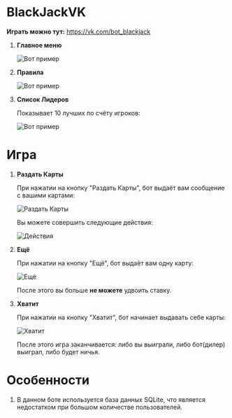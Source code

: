 # BlackJackVK
**Играть можно тут:**
https://vk.com/bot_blackjack

1. **Главное меню**

    ![Вот пример](https://i.imgur.com/huY3QGB.png)
2. **Правила**

    ![Вот пример](https://i.imgur.com/HJvg5K4.png)
3. **Список Лидеров**

    Показывает 10 лучших по счёту игроков:
    
    ![Вот пример](https://i.imgur.com/7VLFlhe.png)
    
# Игра

1. **Раздать Карты**
    
    При нажатии на кнопку "Раздать Карты", бот выдаёт вам сообщение с вашими картами:
    
    ![Раздать Карты](https://i.imgur.com/SJQXbX8.png)
    
    Вы можете совершить следующие действия:

    ![Действия](https://i.imgur.com/ZMv9HAl.png)
2. **Ещё**

    При нажатии на кнопку "Ещё", бот выдаёт вам одну карту:
    
    ![Ещё](https://i.imgur.com/9X6BY9x.png)
    
    После этого вы больше **не можете** удвоить ставку.
3. **Хватит**

    При нажатии на кнопку "Хватит", бот начинает выдавать себе карты:
    
    ![Хватит](https://i.imgur.com/hdyd7rb.png)
    
    После этого игра заканчивается: либо вы выиграли, либо бот(дилер) выиграл, либо будет ничья.
    
# Особенности

1. В данном боте используется база данных SQLite, что является недостатком при большом количестве пользователей.
